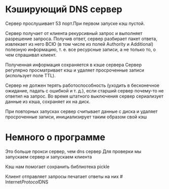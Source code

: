 <h1>Кэширующий DNS сервер</h1> 
Сервер прослушивает 53 порт.При первом запуске кэш пустой. 

Сервер получает от клиента рекурсивный запрос и выполняет разрешение запроса. 
Получив ответ, сервер разбирает пакет ответа, извлекает из него ВСЮ (в том числе из полей Authority и Additional) полезную информацию,
т. е. все ресурсные записи, а не только то, о чем спрашивал клиент. 

Полученная информация сохраняется в кэше сервера Сервер регулярно просматривает кэш и удаляет просроченные записи 
(использует поле TTL). 

Сервер не должен терять работоспособность (уходить в бесконечное ожидание, падать с ошибкой и т. д.), если старший сервер почему-то не ответил на запрос. 
Во время штатного выключения сервер сериализует данные из кэша, сохраняет их на диск. 


При повторных запусках сервер считывает данные с диска и удаляет просроченные записи, инициализирует таким образом свой кэш


<h1> Немного о программе </h1>
Это больше прокси сервер, чем dns сервер 
Для проверки мы запускаем сервер и запускаем клиента

Кэш нам помогает сохранить библиотека pickle

Клиент отправляет запросы  печатает ответы на них
#   I n t e r n e t _ P r o t o c o l _ D N S  
 